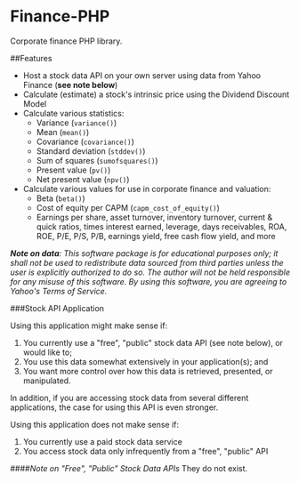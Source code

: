 Finance-PHP
=====================

Corporate finance PHP library.

##Features
 * Host a stock data API on your own server using data from Yahoo Finance (**see note below**)
 * Calculate (estimate) a stock's intrinsic price using the Dividend Discount Model
 * Calculate various statistics:
   * Variance (`variance()`)
   * Mean (`mean()`)
   * Covariance (`covariance()`)
   * Standard deviation (`stddev()`)
   * Sum of squares (`sumofsquares()`)
   * Present value (`pv()`)
   * Net present value (`npv()`)
 * Calculate various values for use in corporate finance and valuation:
   * Beta (`beta()`)
   * Cost of equity per CAPM (`capm_cost_of_equity()`)
   * Earnings per share, asset turnover, inventory turnover, current & quick ratios, times interest earned, leverage, days receivables, ROA, ROE, P/E, P/S, P/B, earnings yield, free cash flow yield, and more

_**Note on data**: This software package is for educational purposes only; it shall not be used to redistribute data  sourced from third parties unless the user is explicitly authorized to do so. The author will not be held responsible for any misuse of this software. By using this software, you are agreeing to Yahoo's Terms of Service._

###Stock API Application

Using this application might make sense if:
 1. You currently use a "free", "public" stock data API (see note below), or would like to;
 2. You use this data somewhat extensively in your application(s); and
 3. You want more control over how this data is retrieved, presented, or manipulated.

In addition, if you are accessing stock data from several different applications, the case for using this API is even stronger.

Using this application does not make sense if:
 1. You currently use a paid stock data service
 2. You access stock data only infrequently from a "free", "public" API

####_Note on "Free", "Public" Stock Data APIs_
They do not exist.

